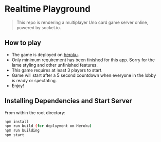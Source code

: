 # Realtime Playground

> This repo is rendering a multiplayer Uno card game server online, powered by socket.io.

## How to play
- The game is deployed on [heroku](https://lateinautumn.herokuapp.com/).
- Only minimum requirement has been finished for this app. Sorry for the lame styling and other unfinished features.
- This game requires at least 3 players to start.
- Game will start after a 5 second countdown when everyone in the lobby is ready or spectating.
- Enjoy!

## Installing Dependencies and Start Server

From within the root directory:

```sh
npm install
npm run build (for deployment on Heroku)
npm run building
npm start
```
